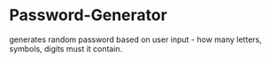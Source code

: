 # Password-Generator

generates random password based on user input - how many letters, symbols, digits must it contain.
